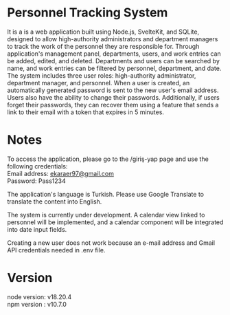 # Personnel Tracking System

It is a is a web application built using Node.js, SvelteKit, and SQLite, designed to allow high-authority administrators and department managers to track the work of the personnel they are responsible for. Through application's management panel, departments, users, and work entries can be added, edited, and deleted. Departments and users can be searched by name, and work entries can be filtered by personnel, department, and date. The system includes three user roles: high-authority administrator, department manager, and personnel. When a user is created, an automatically generated password is sent to the new user's email address. Users also have the ability to change their passwords. Additionally, if users forget their passwords, they can recover them using a feature that sends a link to their email with a token that expires in 5 minutes.

# Notes

To access the application, please go to the /giriş-yap page and use the following credentials:
<br/>
Email address: ekaraer97@gmail.com
<br/>
Password: Pass1234

The application's language is Turkish. Please use Google Translate to translate the content into English.

The system is currently under development. A calendar view linked to personnel will be implemented, and a calendar component will be integrated into date input fields.

Creating a new user does not work because an e-mail address and Gmail API credentials needed in .env file.

# Version

node version: v18.20.4 
<br/>
npm version : v10.7.0
